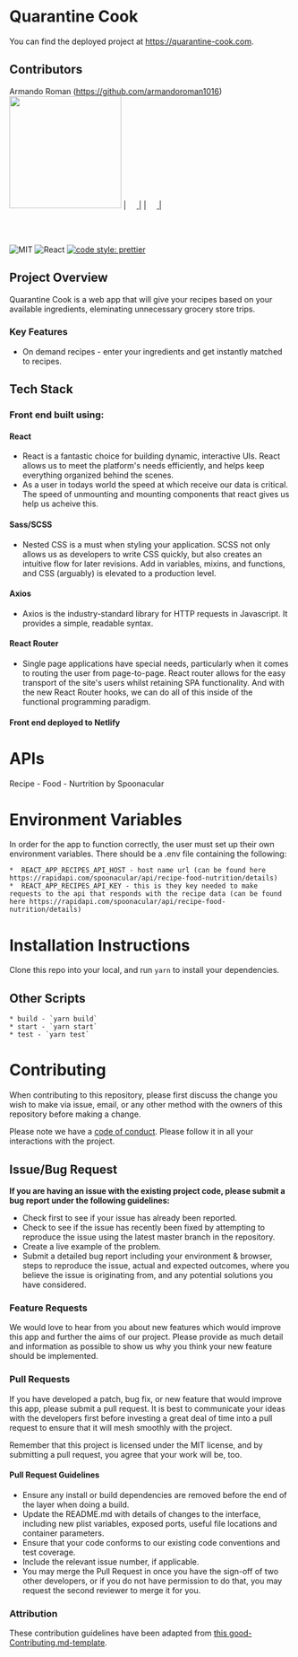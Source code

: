 # Quarantine Cook

You can find the deployed project at https://quarantine-cook.com.

## Contributors

Armando Roman (https://github.com/armandoroman1016)
[<img src="https://avatars3.githubusercontent.com/u/51098659?s=400&v=4" width = "200" />](https://avatars3.githubusercontent.com/u/51098659?s=400&v=4)
| [<img src="https://github.com/favicon.ico" width="15"> ](https://github.com/armandoroman1016)                              |            | [ <img src="https://static.licdn.com/sc/h/al2o9zrvru7aqj8e1x2rzsrca" width="15"> ](https://www.linkedin.com/in/armando-roman-64a53a188/)        |

<br>
<br>

![MIT](https://img.shields.io/packagist/l/doctrine/orm.svg)
![React](https://img.shields.io/badge/react-v16.7.0--alpha.2-blue.svg)
[![code style: prettier](https://img.shields.io/badge/code_style-prettier-ff69b4.svg?style=flat-square)](https://github.com/prettier/prettier)

## Project Overview
Quarantine Cook is a web app that will give your recipes based on your available ingredients, eleminating unnecessary grocery store trips.


### Key Features

- On demand recipes - enter your ingredients and get instantly matched to recipes.

## Tech Stack

### Front end built using:

#### React

- React is a fantastic choice for building dynamic, interactive UIs. React allows us to meet the platform's needs efficiently, and helps keep everything organized behind the scenes.
- As a user in todays world the speed at which receive our data is critical. The speed of unmounting and mounting components that react gives us help us acheive this.


#### Sass/SCSS

- Nested CSS is a must when styling your application. SCSS not only allows us as developers to write CSS quickly, but also creates an intuitive flow for later revisions. Add in variables, mixins, and functions, and CSS (arguably) is elevated to a production level.

#### Axios

- Axios is the industry-standard library for HTTP requests in Javascript. It provides a simple, readable syntax.

#### React Router

- Single page applications have special needs, particularly when it comes to routing the user from page-to-page. React router allows for the easy transport of the site's users whilst retaining SPA functionality. And with the new React Router hooks, we can do all of this inside of the functional programming paradigm.

#### Front end deployed to Netlify

# APIs
Recipe - Food - Nurtrition by Spoonacular

# Environment Variables

In order for the app to function correctly, the user must set up their own environment variables. There should be a .env file containing the following:

    *  REACT_APP_RECIPES_API_HOST - host name url (can be found here https://rapidapi.com/spoonacular/api/recipe-food-nutrition/details)
    *  REACT_APP_RECIPES_API_KEY - this is they key needed to make requests to the api that responds with the recipe data (can be found here https://rapidapi.com/spoonacular/api/recipe-food-nutrition/details)


# Installation Instructions

Clone this repo into your local, and run `yarn` to install your dependencies.

## Other Scripts

    * build - `yarn build`
    * start - `yarn start`
    * test - `yarn test`

# Contributing

When contributing to this repository, please first discuss the change you wish to make via issue, email, or any other method with the owners of this repository before making a change.

Please note we have a [code of conduct](./CODE_OF_CONDUCT.md). Please follow it in all your interactions with the project.

## Issue/Bug Request

**If you are having an issue with the existing project code, please submit a bug report under the following guidelines:**

- Check first to see if your issue has already been reported.
- Check to see if the issue has recently been fixed by attempting to reproduce the issue using the latest master branch in the repository.
- Create a live example of the problem.
- Submit a detailed bug report including your environment & browser, steps to reproduce the issue, actual and expected outcomes, where you believe the issue is originating from, and any potential solutions you have considered.

### Feature Requests

We would love to hear from you about new features which would improve this app and further the aims of our project. Please provide as much detail and information as possible to show us why you think your new feature should be implemented.

### Pull Requests

If you have developed a patch, bug fix, or new feature that would improve this app, please submit a pull request. It is best to communicate your ideas with the developers first before investing a great deal of time into a pull request to ensure that it will mesh smoothly with the project.

Remember that this project is licensed under the MIT license, and by submitting a pull request, you agree that your work will be, too.

#### Pull Request Guidelines

- Ensure any install or build dependencies are removed before the end of the layer when doing a build.
- Update the README.md with details of changes to the interface, including new plist variables, exposed ports, useful file locations and container parameters.
- Ensure that your code conforms to our existing code conventions and test coverage.
- Include the relevant issue number, if applicable.
- You may merge the Pull Request in once you have the sign-off of two other developers, or if you do not have permission to do that, you may request the second reviewer to merge it for you.

### Attribution

These contribution guidelines have been adapted from [this good-Contributing.md-template](https://gist.github.com/PurpleBooth/b24679402957c63ec426).
